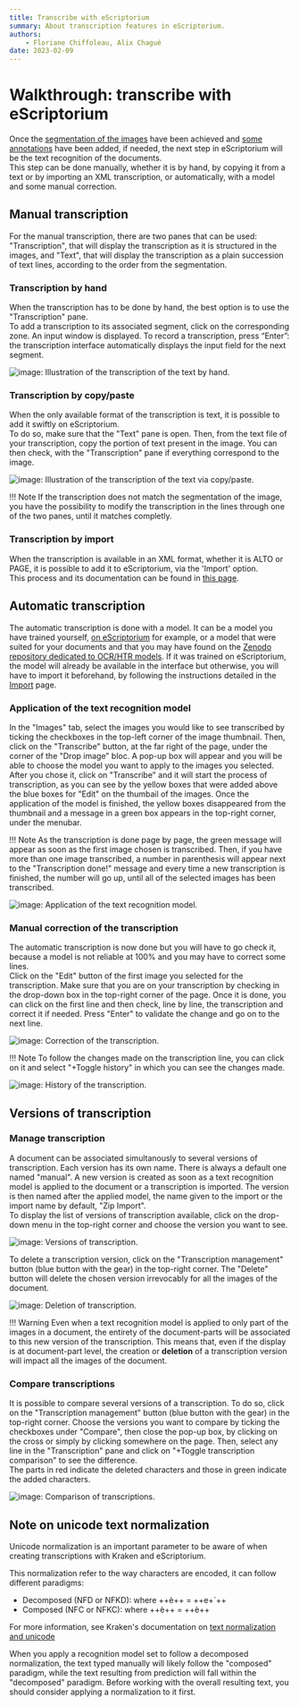 ```yaml
---
title: Transcribe with eScriptorium
summary: About transcription features in eScriptorium.
authors:
    - Floriane Chiffoleau, Alix Chagué
date: 2023-02-09
---
```



# Walkthrough: transcribe with eScriptorium  


Once the [segmentation of the images](walkthrough_segment.md) have been achieved and [some annotations](walkthrough_annotate.md) have been added, if needed, the next step in eScriptorium will be the text recognition of the documents.  
This step can be done manually, whether it is by hand, by copying it from a text or by importing an XML transcription, or automatically, with a model and some manual correction. 

## Manual transcription
For the manual transcription, there are two panes that can be used: "Transcription", that will display the transcription as it is structured in the images, and "Text", that will display the transcription as a plain succession of text lines, according to the order from the segmentation.

### Transcription by hand
When the transcription has to be done by hand, the best option is to use the "Transcription" pane.  
To add a transcription to its associated segment, click on the corresponding zone. An input window is displayed. To record a transcription, press “Enter”: the transcription interface automatically displays the input field for the next segment.

![image: Illustration of the transcription of the text by hand.](img/transcribe/by_hand.gif "Illustration of the transcription of the text by hand")

### Transcription by copy/paste
When the only available format of the transcription is text, it is possible to add it swiftly on eScriptorium.  
To do so, make sure that the "Text" pane is open. Then, from the text file of your transcription, copy the portion of text present in the image. You can then check, with the "Transcription" pane if everything correspond to the image.

![image: Illustration of the transcription of the text via copy/paste.](img/transcribe/via_copy.gif "Illustration of the transcription of the text via copy/paste")

!!! Note
    If the transcription does not match the segmentation of the image, you have the possibility to modify the transcription in the lines through one of the two panes, until it matches completly.

### Transcription by import
When the transcription is available in an XML format, whether it is ALTO or PAGE, it is possible to add it to eScriptorium, via the 'Import' option.  
This process and its documentation can be found in [this page](walkthrough_import.md).

## Automatic transcription
The automatic transcription is done with a model. It can be a model you have trained yourself, [on eScriptorium](walkthrough_train.md) for example, or a model that were suited for your documents and that you may have found on the [Zenodo repository dedicated to OCR/HTR models](https://zenodo.org/communities/ocr_models/). If it was trained on eScriptorium, the model will already be available in the interface but otherwise, you will have to import it beforehand, by following the instructions detailed in the [Import](walkthrough_import.md) page.

### Application of the text recognition model
In the "Images" tab, select the images you would like to see transcribed by ticking the checkboxes in the top-left corner of the image thumbnail. Then, click on the "Transcribe" button, at the far right of the page, under the corner of the "Drop image" bloc. A pop-up box will appear and you will be able to choose the model you want to apply to the images you selected. After you chose it, click on "Transcribe" and it will start the process of transcription, as you can see by the yellow boxes that were added above the blue boxes for "Edit" on the thumbail of the images. Once the application of the model is finished, the yellow boxes disappeared from the thumbnail and a message in a green box appears in the top-right corner, under the menubar.

!!! Note
    As the transcription is done page by page, the green message will appear as soon as the first image chosen is transcribed. Then, if you have more than one image transcribed, a number in parenthesis will appear next to the "Transcription done!" message and every time a new transcription is finished, the number will go up, until all of the selected images has been transcribed.

![image: Application of the text recognition model.](img/transcribe/apply_model.gif "Application of the text recognition model")

### Manual correction of the transcription
The automatic transcription is now done but you will have to go check it, because a model is not reliable at 100% and you may have to correct some lines.  
Click on the "Edit" button of the first image you selected for the transcription. Make sure that you are on your transcription by checking in the drop-down box in the top-right corner of the page. Once it is done, you can click on the first line and then check, line by line, the transcription and correct it if needed. Press "Enter" to validate the change and go on to the next line.

![image: Correction of the transcription.](img/transcribe/correction.gif "Correction of the transcription")

!!! Note
    To follow the changes made on the transcription line, you can click on it and select "+Toggle history" in which you can see the changes made.

![image: History of the transcription.](img/transcribe/toggle_history.gif "History of the transcription")

## Versions of transcription

### Manage transcription
A document can be associated simultanously to several versions of transcription. Each version has its own name. There is always a default one named "manual". A new version is created as soon as a text recognition model is applied to the document or a transcription is imported. The version is then named after the applied model, the name given to the import or the import name by default, "Zip Import".  
To display the list of versions of transcription available, click on the drop-down menu in the top-right corner and choose the version you want to see.

![image: Versions of transcription.](img/transcribe/transcription_version.gif "Versions of transcription")

To delete a transcription version, click on the "Transcription management" button (blue button with the gear) in the top-right corner. The "Delete" button will delete the chosen version irrevocably for all the images of the document.

![image: Deletion of transcription.](img/transcribe/delete_version.gif "Deletion of transcription")

!!! Warning
    Even when a text recognition model is applied to only part of the images in a document, the entirety of the document-parts will be associated to this new version of the transcription. This means that, even if the display is at document-part level, the creation or **deletion** of a transcription version will impact all the images of the document.

### Compare transcriptions

It is possible to compare several versions of a transcription. To do so, click on the "Transcription management" button (blue button with the gear) in the top-right corner. Choose the versions you want to compare by ticking the checkboxes under "Compare", then close the pop-up box, by clicking on the cross or simply by clicking somewhere on the page. Then, select any line in the "Transcription" pane and click on "+Toggle transcription comparison" to see the difference.  
The parts in red indicate the deleted characters and those in green indicate the added characters.

![image: Comparison of transcriptions.](img/transcribe/transcription_comparison.gif "Comparison of transcriptions")

<!-- todo: move unicode text normalization to a tip page. -->
## Note on unicode text normalization

Unicode normalization is an important parameter to be aware of when creating transcriptions with Kraken and eScriptorium. 

This normalization refer to the way characters are encoded, it can follow different paradigms:

- Decomposed (NFD or NFKD): where ++è++ = ++e+`++
- Composed (NFC or NFKC): where ++è++ = ++è++

For more information, see Kraken's documentation on [text normalization and unicode](https://kraken.re/master/ketos.html#text-normalization-and-unicode)

When you apply a recognition model set to follow a decomposed normalization, the text typed manually will likely follow the "composed" paradigm, while the text resulting from prediction will fall within the "decomposed" paradigm. Before working with the overall resulting text, you should consider applying a normalization to it first. 
